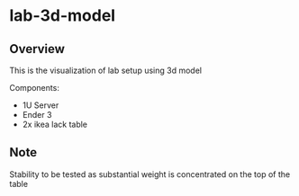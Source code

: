 # lab-3d-model

## Overview
This is the visualization of lab setup using 3d model

Components:
- 1U Server
- Ender 3 
- 2x ikea lack table

## Note
Stability to be tested as substantial weight is concentrated on the top of the table 
